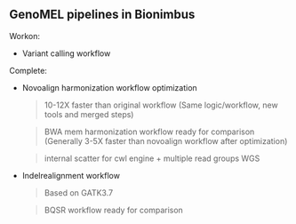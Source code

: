 ## GenoMEL pipelines in Bionimbus

Workon:

* Variant calling workflow

Complete:

* Novoalign harmonization workflow optimization

  > 10-12X faster than original workflow (Same logic/workflow, new tools and merged steps)

  > BWA mem harmonization workflow ready for comparison (Generally 3-5X faster than novoalign workflow after optimization)

  > internal scatter for cwl engine + multiple read groups WGS

* Indelrealignment workflow

  > Based on GATK3.7

  > BQSR workflow ready for comparison
